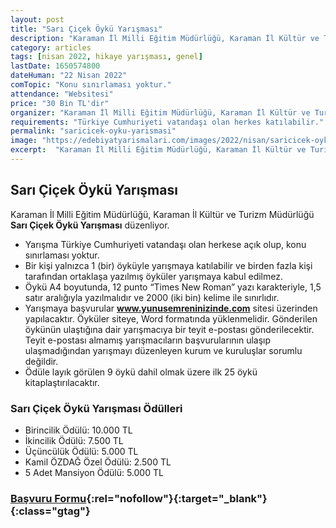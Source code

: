 ```yaml
---
layout: post
title: "Sarı Çiçek Öykü Yarışması"
description: "Karaman İl Milli Eğitim Müdürlüğü, Karaman İl Kültür ve Turizm Müdürlüğü 'Sarı Çiçek Öykü Yarışması' düzenliyor."
category: articles
tags: [nisan 2022, hikaye yarışması, genel]
lastDate: 1650574800
dateHuman: "22 Nisan 2022"
comTopic: "Konu sınırlaması yoktur."
attendance: "Websitesi"
price: "30 Bin TL'dir"
organizer: "Karaman İl Milli Eğitim Müdürlüğü, Karaman İl Kültür ve Turizm Müdürlüğü"
requirements: "Türkiye Cumhuriyeti vatandaşı olan herkes katılabilir."
permalink: "saricicek-oyku-yarismasi"
image: "https://edebiyatyarismalari.com/images/2022/nisan/saricicek-oyku-yarismasi.jpg"
excerpt:  "Karaman İl Milli Eğitim Müdürlüğü, Karaman İl Kültür ve Turizm Müdürlüğü <strong> Sarı Çiçek Öykü Yarışması </strong> düzenliyor."
---
```


## Sarı Çiçek Öykü Yarışması
Karaman İl Milli Eğitim Müdürlüğü, Karaman İl Kültür ve Turizm Müdürlüğü **Sarı Çiçek Öykü Yarışması** düzenliyor.

- Yarışma Türkiye Cumhuriyeti vatandaşı olan herkese açık olup, konu sınırlaması yoktur.
- Bir kişi yalnızca 1 (bir) öyküyle yarışmaya katılabilir ve birden fazla kişi tarafından ortaklaşa yazılmış öyküler yarışmaya kabul edilmez.
- Öykü A4 boyutunda, 12 punto “Times New Roman” yazı karakteriyle, 1,5 satır aralığıyla yazılmalıdır ve 2000 (iki bin) kelime ile sınırlıdır.
- Yarışmaya başvurular **www.yunusemreninizinde.com** sitesi üzerinden yapılacaktır.  Öyküler siteye, Word formatında yüklenmelidir. Gönderilen öykünün ulaştığına dair yarışmacıya bir teyit e-postası gönderilecektir. Teyit e-postası almamış yarışmacıların başvurularının ulaşıp ulaşmadığından yarışmayı düzenleyen kurum ve kuruluşlar sorumlu değildir.
- Ödüle layık görülen 9 öykü dahil olmak üzere ilk 25 öykü kitaplaştırılacaktır.

### Sarı Çiçek Öykü Yarışması Ödülleri
- Birincilik Ödülü: 10.000 TL
- İkincilik Ödülü: 7.500 TL
- Üçüncülük Ödülü: 5.000 TL
- Kamil ÖZDAĞ Özel Ödülü: 2.500 TL
- 5 Adet Mansiyon Ödülü: 5.000 TL


### [Başvuru Formu](https://www.yunusemreninizinde.com/oyku_basvuru/?ref=edebiyatyarismalari.com){:rel="nofollow"}{:target="_blank"}{:class="gtag"}